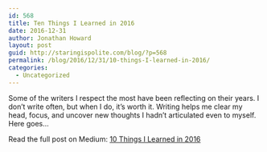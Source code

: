 ```yaml
---
id: 568
title: Ten Things I Learned in 2016
date: 2016-12-31
author: Jonathan Howard
layout: post
guid: http://staringispolite.com/blog/?p=568
permalink: /blog/2016/12/31/10-things-I-learned-in-2016/
categories:
  - Uncategorized
---
```

Some of the writers I respect the most have been reflecting on their years. I don’t write often, but when I do, it’s worth it. Writing helps me clear my head, focus, and uncover new thoughts I hadn’t articulated even to myself. Here goes...

Read the full post on Medium: [10 Things I Learned in 2016](https://medium.com/@staringispolite/10-things-i-learned-in-2016-267cf3a629)

